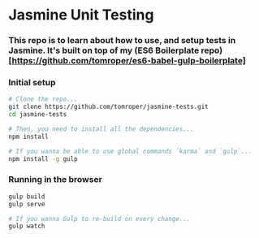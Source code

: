 # Jasmine Unit Testing

### This repo is to learn about how to use, and setup tests in Jasmine. It's built on top of my (ES6 Boilerplate repo)[https://github.com/tomroper/es6-babel-gulp-boilerplate]


### Initial setup

```bash
# Clone the repo...
git clone https://github.com/tomroper/jasmine-tests.git
cd jasmine-tests

# Then, you need to install all the dependencies...
npm install

# If you wanna be able to use global commands `karma` and `gulp`...
npm install -g gulp
```

### Running in the browser
```bash
gulp build
gulp serve

# If you wanna Gulp to re-build on every change...
gulp watch
```

